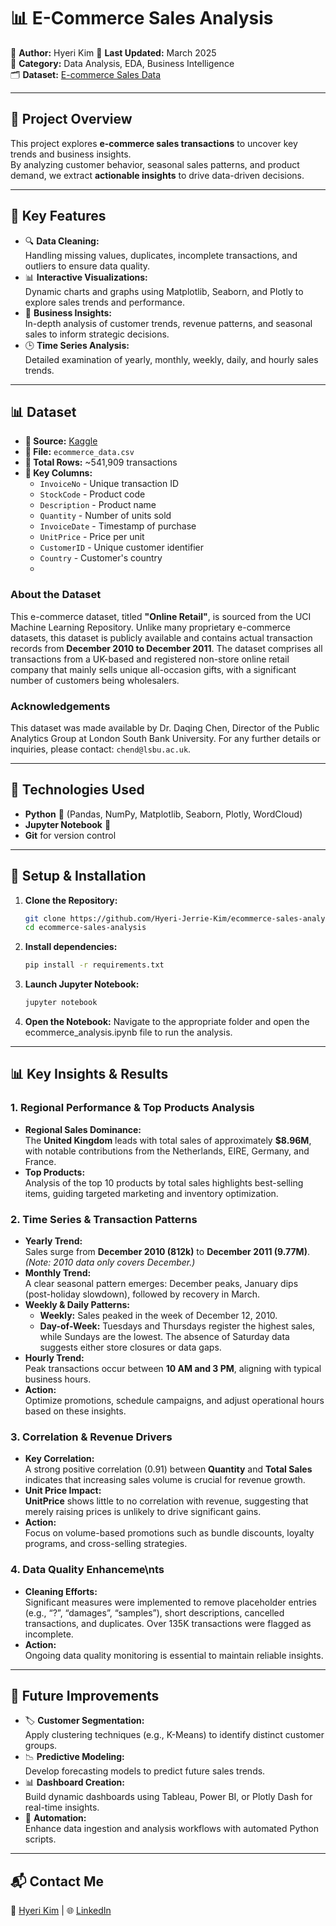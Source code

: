 # 📊 E-Commerce Sales Analysis

📌 **Author:** Hyeri Kim
📅 **Last Updated:** March 2025  
📂 **Category:** Data Analysis, EDA, Business Intelligence  
🗂 **Dataset:** [E-commerce Sales Data](https://www.kaggle.com/datasets/carrie1/ecommerce-data)  

---

## 📖 Project Overview

This project explores **e-commerce sales transactions** to uncover key trends and business insights.  
By analyzing customer behavior, seasonal sales patterns, and product demand, we extract **actionable insights** to drive data-driven decisions.

---

## 📌 Key Features
- 🔍 **Data Cleaning:**  
  Handling missing values, duplicates, incomplete transactions, and outliers to ensure data quality.
- 📊 **Interactive Visualizations:**  
  Dynamic charts and graphs using Matplotlib, Seaborn, and Plotly to explore sales trends and performance.
- 🎯 **Business Insights:**  
  In-depth analysis of customer trends, revenue patterns, and seasonal sales to inform strategic decisions.
- 🕒 **Time Series Analysis:**  
  Detailed examination of yearly, monthly, weekly, daily, and hourly sales trends.

---

## 📊 Dataset
- **📍 Source:** [Kaggle](https://www.kaggle.com/datasets/carrie1/ecommerce-data)
- **📁 File:** `ecommerce_data.csv`
- **🔢 Total Rows:** ~541,909 transactions  
- **🔑 Key Columns:**
  - `InvoiceNo` - Unique transaction ID  
  - `StockCode` - Product code  
  - `Description` - Product name  
  - `Quantity` - Number of units sold  
  - `InvoiceDate` - Timestamp of purchase  
  - `UnitPrice` - Price per unit  
  - `CustomerID` - Unique customer identifier  
  - `Country` - Customer's country
  - 
### About the Dataset
This e-commerce dataset, titled **"Online Retail"**, is sourced from the UCI Machine Learning Repository. Unlike many proprietary e-commerce datasets, this dataset is publicly available and contains actual transaction records from **December 2010 to December 2011**. The dataset comprises all transactions from a UK-based and registered non-store online retail company that mainly sells unique all-occasion gifts, with a significant number of customers being wholesalers.

### Acknowledgements
This dataset was made available by Dr. Daqing Chen, Director of the Public Analytics Group at London South Bank University. For any further details or inquiries, please contact: `chend@lsbu.ac.uk`.

---

## 🚀 Technologies Used
- **Python** 🐍 (Pandas, NumPy, Matplotlib, Seaborn, Plotly, WordCloud)
- **Jupyter Notebook** 📒
- **Git** for version control

---

## 🔧 Setup & Installation
1. **Clone the Repository:**
   ```sh
   git clone https://github.com/Hyeri-Jerrie-Kim/ecommerce-sales-analysis.git
   cd ecommerce-sales-analysis
   ```
2. **Install dependencies:**
   ```sh
   pip install -r requirements.txt
   ```
3. **Launch Jupyter Notebook:**
   ```sh
   jupyter notebook
   ```
4. **Open the Notebook:**
   Navigate to the appropriate folder and open the ecommerce_analysis.ipynb file to run the analysis.
   
---

## 📊 Key Insights & Results

### 1. Regional Performance & Top Products Analysis
- **Regional Sales Dominance:**  
  The **United Kingdom** leads with total sales of approximately **$8.96M**, with notable contributions from the Netherlands, EIRE, Germany, and France.
- **Top Products:**  
  Analysis of the top 10 products by total sales highlights best-selling items, guiding targeted marketing and inventory optimization.

### 2. Time Series & Transaction Patterns
- **Yearly Trend:**  
  Sales surge from **December 2010 (812k)** to **December 2011 (9.77M)**. *(Note: 2010 data only covers December.)*
- **Monthly Trend:**  
  A clear seasonal pattern emerges: December peaks, January dips (post-holiday slowdown), followed by recovery in March.
- **Weekly & Daily Patterns:**  
  - **Weekly:** Sales peaked in the week of December 12, 2010.
  - **Day-of-Week:** Tuesdays and Thursdays register the highest sales, while Sundays are the lowest. The absence of Saturday data suggests either store closures or data gaps.
- **Hourly Trend:**  
  Peak transactions occur between **10 AM and 3 PM**, aligning with typical business hours.
- **Action:**  
  Optimize promotions, schedule campaigns, and adjust operational hours based on these insights.

### 3. Correlation & Revenue Drivers
- **Key Correlation:**  
  A strong positive correlation (0.91) between **Quantity** and **Total Sales** indicates that increasing sales volume is crucial for revenue growth.
- **Unit Price Impact:**  
  **UnitPrice** shows little to no correlation with revenue, suggesting that merely raising prices is unlikely to drive significant gains.
- **Action:**  
  Focus on volume-based promotions such as bundle discounts, loyalty programs, and cross-selling strategies.

### 4. Data Quality Enhanceme\nts
- **Cleaning Efforts:**  
  Significant measures were implemented to remove placeholder entries (e.g., “?”, “damages”, “samples”), short descriptions, cancelled transactions, and duplicates. Over 135K transactions were flagged as incomplete.
- **Action:**  
  Ongoing data quality monitoring is essential to maintain reliable insights.

---

## 📜 Future Improvements
- 🏷 **Customer Segmentation:**  
  Apply clustering techniques (e.g., K-Means) to identify distinct customer groups.
- 📉 **Predictive Modeling:**  
  Develop forecasting models to predict future sales trends.
- 📊 **Dashboard Creation:**  
  Build dynamic dashboards using Tableau, Power BI, or Plotly Dash for real-time insights.
- 🔄 **Automation:**  
  Enhance data ingestion and analysis workflows with automated Python scripts. 

---

## 📬 Contact Me
📧 [Hyeri Kim](mailto:hyeri5524@gmail.com) | 🌐 [LinkedIn](https://linkedin.com/in/hyerikim-ds)

